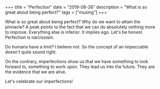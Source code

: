 +++
title = "Perfection"
date = "2019-06-26"
description = "What is so great about being perfect?"
tags = ["musing"]
+++

What is so great about being perfect? Why do we want to attain the pinnacle? A peak points to the fact that we can do absolutely nothing more to improve. Everything else is inferior. It implies ego. Let's be honest. Perfection is narcissism.

Do humans have a limit? I believe not. So the concept of an impeccable doesn't quite sound right.

On the contrary, imperfections show us that we have something to look forward to, something to work upon. They lead us into the future. They are the evidence that we are alive.

Let's celebrate our imperfections!
